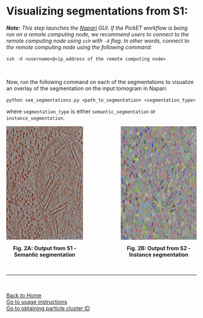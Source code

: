 # Visualizing segmentations from S1: <a name="vis_seg_s1"></a>

***Note:*** *This step launches the [Napari](https://napari.org/) GUI. If the PickET workflow is being run on a remote computing node, we recommend users to connect to the remote computing node using `ssh` with `-X` flag. In other words, connect to the remote computing node using the following command:*  

```
ssh -X <username>@<ip_address of the remote computing node>
```

<br/>

Now, run the following command on each of the segmentations to visualize an overlay of the segmentation on the input tomogram in Napari:  
```
python see_segmentations.py <path_to_segmentation> <segmentation_type>
```
where `segmentation_type` is either `semantic_segmentation` or `instance_segmentation`.

<div style="display: flex; justify-content: center;">
    <div align="center" style="margin-right: 100px;">
        <img src="../images/semantic_segmentation.png" alt="Fig. 2A: Output from S1 - Semantic segmentation" height="300" align="center">
        <p align="center"><b>Fig. 2A: Output from S1 - Semantic segmentation</b></p>
    </div>
    <div align="center">
        <img src="../images/instance_segmentation.png" alt="Fig. 2B: Output from S2 - Instance segmentation" height="300" align="center">
        <p align="center"><b>Fig. 2B: Output from S2 - Instance segmentation</b></p>
    </div>
</div>
<br/>

---
<br/>

[Back to Home](../README.md)  
[Go to usage instructions](usage_instructions.md#usage-instructions)  
[Go to obtaining particle cluster ID](obtaining_particle_cluster_id.md)  
